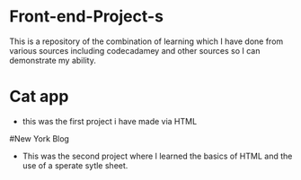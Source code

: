 # Front-end-Project-s
This is a repository of the combination of learning which I have done from various sources including codecadamey and other sources so I can demonstrate my ability.


# Cat app 
- this was the first project i have made via HTML 

#New York Blog 

- This was the second project where I learned the basics of HTML and the use of a sperate sytle sheet. 
